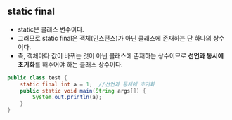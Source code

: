 ## static final

- static은 클래스 변수이다.
- 그러므로 static final은 객체(인스턴스)가 아닌 클래스에 존재하는 단 하나의 상수이다.
- 즉, 객체마다 값이 바뀌는 것이 아닌 클래스에 존재하는 상수이므로 **선언과 동시에 초기화**를 해주어야 하는 클래스 상수이다.

```java
public class test {
	static final int a = 1;  //선언과 동시에 초기화
	public static void main(String args[]) {
		System.out.println(a);
	}
}
```
